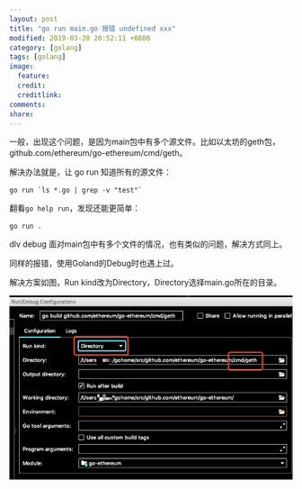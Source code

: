 ```yaml
---
layout: post
title: "go run main.go 报错 undefined xxx"
modified: 2019-03-20 20:52:11 +0800
category: [golang]
tags: [golang]
image:
  feature: 
  credit: 
  creditlink: 
comments: 
share: 
---
```


一般，出现这个问题，是因为main包中有多个源文件。比如以太坊的geth包，github.com/ethereum/go-ethereum/cmd/geth。

解决办法就是，让 go run 知道所有的源文件：

```
go run `ls *.go | grep -v "test"`
```

翻看`go help run`，发现还能更简单：

```
go run . 
```

dlv debug 面对main包中有多个文件的情况，也有类似的问题，解决方式同上。

同样的报错，使用Goland的Debug时也遇上过。

解决方案如图，Run kind改为Directory，Directory选择main.go所在的目录。

![](/media/15530864500054.png)


